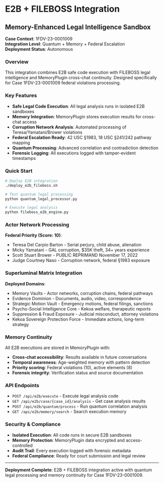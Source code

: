 # E2B + FILEBOSS Integration

## Memory-Enhanced Legal Intelligence Sandbox

**Case Context**: 1FDV-23-0001009  
**Integration Level**: Quantum + Memory + Federal Escalation  
**Deployment Status**: Autonomous  

### Overview

This integration combines E2B safe code execution with FILEBOSS legal intelligence and MemoryPlugin cross-chat continuity. Designed specifically for Case 1FDV-23-0001009 federal violations processing.

### Key Features

- **Safe Legal Code Execution**: All legal analysis runs in isolated E2B sandboxes
- **Memory Integration**: MemoryPlugin stores execution results for cross-chat access
- **Corruption Network Analysis**: Automated processing of Teresa/Yamatani/Brower violations
- **Federal Escalation Ready**: 42 USC §1983, 18 USC §241/242 pathway mapping
- **Quantum Processing**: Advanced correlation and contradiction detection
- **Forensic Logging**: All executions logged with tamper-evident timestamps

### Quick Start

```bash
# Deploy E2B integration
./deploy_e2b_fileboss.sh

# Test quantum legal processing
python quantum_legal_processor.py

# Execute legal analysis
python fileboss_e2b_engine.py
```

### Actor Network Processing

**Federal Priority (Score: 10)**:
- Teresa Del Carpio Barton - Serial perjury, child abuse, alienation
- Micky Yamatani - GAL corruption, $35K theft, 34+ years experience
- Scott Stuart Brower - PUBLIC REPRIMAND November 17, 2022
- Judge Courtney Naso - Corruption network, federal §1983 exposure

### Superluminal Matrix Integration

**Deployed Domains**:
- Memory Vaults - Actor networks, corruption chains, federal pathways
- Evidence Dominion - Documents, audio, video, correspondence
- Strategic Motion Vault - Emergency motions, federal filings, sanctions
- Psycho-Social Intelligence Core - Kekoa welfare, therapeutic reports
- Suppression & Fraud Exposure - Judicial misconduct, attorney violations
- Kekoa Sovereign Protection Force - Immediate actions, long-term strategy

### Memory Continuity

All E2B executions are stored in MemoryPlugin with:
- **Cross-chat accessibility**: Results available in future conversations
- **Temporal awareness**: Age-weighted memory with pattern detection
- **Priority scoring**: Federal violations (10), active elements (8)
- **Forensic integrity**: Verification status and source documentation

### API Endpoints

- `POST /api/e2b/execute` - Execute legal analysis code
- `GET /api/e2b/case/{case_id}/analysis` - Get case analysis results
- `POST /api/e2b/quantum/process` - Run quantum correlation analysis
- `GET /api/e2b/memory/search` - Search execution memory

### Security & Compliance

- **Isolated Execution**: All code runs in secure E2B sandboxes
- **Memory Protection**: MemoryPlugin data encrypted and access-controlled
- **Audit Trail**: Every execution logged with forensic metadata
- **Federal Compliance**: Ready for court submission and legal review

---

**Deployment Complete**: E2B + FILEBOSS integration active with quantum legal processing and memory continuity for Case 1FDV-23-0001009.
